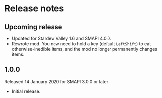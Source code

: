 ﻿# Release notes
## Upcoming release
- Updated for Stardew Valley 1.6 and SMAPI 4.0.0.
- Rewrote mod. You now need to hold a key (default `LeftShift`) to eat otherwise-inedible items, and the mod no longer permanently changes items.

## 1.0.0
Released 14 January 2020 for SMAPI 3.0.0 or later.

- Initial release.
